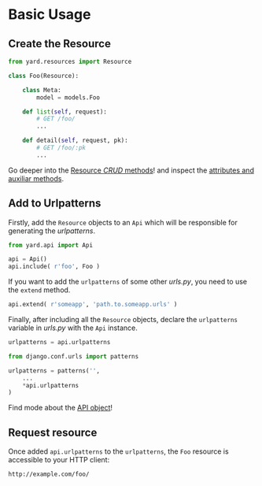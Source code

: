 # Basic Usage


## Create the Resource

```python
from yard.resources import Resource

class Foo(Resource):

    class Meta:
        model = models.Foo

    def list(self, request):
        # GET /foo/
        ...

    def detail(self, request, pk):
        # GET /foo/:pk
        ...
```

Go deeper into the [Resource *CRUD* methods](crud.md)! and inspect the [attributes and auxiliar methods](utils/resourse_objects).


## Add to Urlpatterns

Firstly, add the `Resource` objects to an `Api` which will be responsible for generating the *urlpatterns*.

```python
from yard.api import Api

api = Api()
api.include( r'foo', Foo )
```

If you want to add the `urlpatterns` of some other *urls.py*, you need to use the `extend` method. 

```python
api.extend( r'someapp', 'path.to.someapp.urls' )
```

Finally, after including all the `Resource` objects, declare the `urlpatterns` variable in *urls.py* with the `Api` instance.

```python
urlpatterns = api.urlpatterns
```

```python    
from django.conf.urls import patterns

urlpatterns = patterns('',
    ...
    *api.urlpatterns
)
```

Find mode about the [API object](utils/api_object.md)!


## Request resource

Once added `api.urlpatterns` to the `urlpatterns`, the `Foo` resource is accessible to your HTTP client:

	http://example.com/foo/
